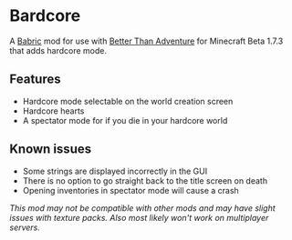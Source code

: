 # Bardcore

A [Babric](https://github.com/babric) mod for use with [Better Than Adventure](https://www.minecraftforum.net/forums/mapping-and-modding-java-edition/minecraft-mods/3106066-better-than-adventure-for-beta-1-7-3-timely) for Minecraft Beta 1.7.3 that adds hardcore mode.

## Features

- Hardcore mode selectable on the world creation screen
- Hardcore hearts
- A spectator mode for if you die in your hardcore world

## Known issues

- Some strings are displayed incorrectly in the GUI
- There is no option to go straight back to the title screen on death
- Opening inventories in spectator mode will cause a crash

*This mod may not be compatible with other mods and may have slight issues with texture packs.*
*Also most likely won't work on multiplayer servers.*